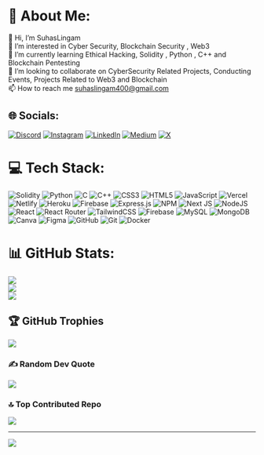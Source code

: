 # 💫 About Me:
👋 Hi, I’m SuhasLingam<br>👀 I’m interested in Cyber Security, Blockchain Security , Web3<br>🌱 I’m currently learning Ethical Hacking, Solidity , Python , C++ and Blockchain Pentesting<br>💞️ I’m looking to collaborate on CyberSecurity Related Projects, Conducting Events, Projects Related to Web3 and Blockchain<br>📫 How to reach me suhaslingam400@gmail.com


## 🌐 Socials:
[![Discord](https://img.shields.io/badge/Discord-%237289DA.svg?logo=discord&logoColor=white)](https://discord.gg/suhas_lingam) [![Instagram](https://img.shields.io/badge/Instagram-%23E4405F.svg?logo=Instagram&logoColor=white)](https://instagram.com/suhas_lingam) [![LinkedIn](https://img.shields.io/badge/LinkedIn-%230077B5.svg?logo=linkedin&logoColor=white)](https://linkedin.com/in/suhas-srinivas-lingam-655182221) [![Medium](https://img.shields.io/badge/Medium-12100E?logo=medium&logoColor=white)](https://medium.com/@uhaslingam) [![X](https://img.shields.io/badge/X-black.svg?logo=X&logoColor=white)](https://x.com/suhaslingam400) 

# 💻 Tech Stack:
![Solidity](https://img.shields.io/badge/Solidity-%23363636.svg?style=for-the-badge&logo=solidity&logoColor=white) ![Python](https://img.shields.io/badge/python-3670A0?style=for-the-badge&logo=python&logoColor=ffdd54) ![C](https://img.shields.io/badge/c-%2300599C.svg?style=for-the-badge&logo=c&logoColor=white) ![C++](https://img.shields.io/badge/c++-%2300599C.svg?style=for-the-badge&logo=c%2B%2B&logoColor=white) ![CSS3](https://img.shields.io/badge/css3-%231572B6.svg?style=for-the-badge&logo=css3&logoColor=white) ![HTML5](https://img.shields.io/badge/html5-%23E34F26.svg?style=for-the-badge&logo=html5&logoColor=white) ![JavaScript](https://img.shields.io/badge/javascript-%23323330.svg?style=for-the-badge&logo=javascript&logoColor=%23F7DF1E) ![Vercel](https://img.shields.io/badge/vercel-%23000000.svg?style=for-the-badge&logo=vercel&logoColor=white) ![Netlify](https://img.shields.io/badge/netlify-%23000000.svg?style=for-the-badge&logo=netlify&logoColor=#00C7B7) ![Heroku](https://img.shields.io/badge/heroku-%23430098.svg?style=for-the-badge&logo=heroku&logoColor=white) ![Firebase](https://img.shields.io/badge/firebase-%23039BE5.svg?style=for-the-badge&logo=firebase) ![Express.js](https://img.shields.io/badge/express.js-%23404d59.svg?style=for-the-badge&logo=express&logoColor=%2361DAFB) ![NPM](https://img.shields.io/badge/NPM-%23CB3837.svg?style=for-the-badge&logo=npm&logoColor=white) ![Next JS](https://img.shields.io/badge/Next-black?style=for-the-badge&logo=next.js&logoColor=white) ![NodeJS](https://img.shields.io/badge/node.js-6DA55F?style=for-the-badge&logo=node.js&logoColor=white) ![React](https://img.shields.io/badge/react-%2320232a.svg?style=for-the-badge&logo=react&logoColor=%2361DAFB) ![React Router](https://img.shields.io/badge/React_Router-CA4245?style=for-the-badge&logo=react-router&logoColor=white) ![TailwindCSS](https://img.shields.io/badge/tailwindcss-%2338B2AC.svg?style=for-the-badge&logo=tailwind-css&logoColor=white) ![Firebase](https://img.shields.io/badge/firebase-a08021?style=for-the-badge&logo=firebase&logoColor=ffcd34) ![MySQL](https://img.shields.io/badge/mysql-4479A1.svg?style=for-the-badge&logo=mysql&logoColor=white) ![MongoDB](https://img.shields.io/badge/MongoDB-%234ea94b.svg?style=for-the-badge&logo=mongodb&logoColor=white) ![Canva](https://img.shields.io/badge/Canva-%2300C4CC.svg?style=for-the-badge&logo=Canva&logoColor=white) ![Figma](https://img.shields.io/badge/figma-%23F24E1E.svg?style=for-the-badge&logo=figma&logoColor=white) ![GitHub](https://img.shields.io/badge/github-%23121011.svg?style=for-the-badge&logo=github&logoColor=white) ![Git](https://img.shields.io/badge/git-%23F05033.svg?style=for-the-badge&logo=git&logoColor=white) ![Docker](https://img.shields.io/badge/docker-%230db7ed.svg?style=for-the-badge&logo=docker&logoColor=white)
# 📊 GitHub Stats:
![](https://github-readme-stats.vercel.app/api?username=SuhasLingam&theme=blueberry&hide_border=false&include_all_commits=true&count_private=true)<br/>
![](https://github-readme-streak-stats.herokuapp.com/?user=SuhasLingam&theme=blueberry&hide_border=false)<br/>
![](https://github-readme-stats.vercel.app/api/top-langs/?username=SuhasLingam&theme=blueberry&hide_border=false&include_all_commits=true&count_private=true&layout=compact)

## 🏆 GitHub Trophies
![](https://github-profile-trophy.vercel.app/?username=SuhasLingam&theme=radical&no-frame=false&no-bg=false&margin-w=4)

### ✍️ Random Dev Quote
![](https://quotes-github-readme.vercel.app/api?type=horizontal&theme=radical)

### 🔝 Top Contributed Repo
![](https://github-contributor-stats.vercel.app/api?username=SuhasLingam&limit=5&theme=aura_dark&combine_all_yearly_contributions=true)

---
[![](https://visitcount.itsvg.in/api?id=SuhasLingam&icon=10&color=0)](https://visitcount.itsvg.in)

<!-- Proudly created with GPRM ( https://gprm.itsvg.in ) -->
